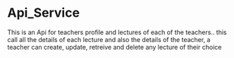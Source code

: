 # Api_Service

This is an Api for teachers profile and lectures of each of the teachers..
this call all the details of each lecture and also the details of the teacher,
a teacher can create, update, retreive and delete any lecture of their choice

